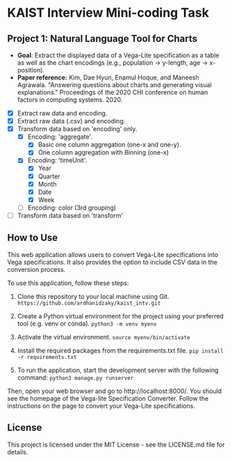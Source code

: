 # KAIST Interview Mini-coding Task
## Project 1: Natural Language Tool for Charts

- **Goal**: Extract the displayed data of a Vega-Lite specification as a table as well as the chart encodings (e.g., population → y-length, age → x-position). 
- **Paper reference:** Kim, Dae Hyun, Enamul Hoque, and Maneesh Agrawala. "Answering questions about charts and generating visual explanations." Proceedings of the 2020 CHI conference on human factors in computing systems. 2020. 

- [x] Extract raw data and encoding.
- [x] Extract raw data (.csv) and encoding.
- [x] Transform data based on 'encoding' only.
    - [x] Encoding: 'aggregate'.
        - [x] Basic one column aggregation (one-x and one-y).
        - [x] One column aggregation with Binning (one-x)
    - [x] Encoding: 'timeUnit'.
        - [x] Year
        - [x] Quarter
        - [x] Month
        - [x] Date
        - [x] Week
    - [ ] Encoding: color (3rd grouping)
- [ ] Transform data based on 'transform'

## How to Use
This web application allows users to convert Vega-Lite specifications into Vega specifications. It also provides the option to include CSV data in the conversion process.

To use this application, follow these steps:

1. Clone this repository to your local machine using Git.
`https://github.com/ardhanidzaky/kaist_intv.git`

2. Create a Python virtual environment for the project using your preferred tool (e.g. venv or conda).
`python3 -m venv myenv`

3. Activate the virtual environment.
`source myenv/bin/activate`

4. Install the required packages from the requirements.txt file.
`pip install -r requirements.txt`

5. To run the application, start the development server with the following command:
`python3 manage.py runserver`

Then, open your web browser and go to http://localhost:8000/. You should see the homepage of the Vega-lite Specification Converter. Follow the instructions on the page to convert your Vega-Lite specifications.

## License
This project is licensed under the MIT License - see the LICENSE.md file for details.